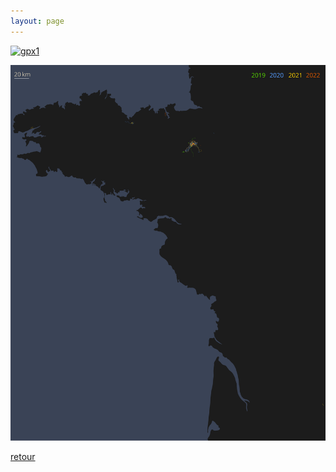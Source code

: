```yaml
---
layout: page
---
```


[![gpx1](/assets/images/gpx/1.svg)](/assets/images/gpx/1.svg)

[![gpx1](/assets/images/gpx/2.svg)](/assets/images/gpx/2.svg)

[retour](/)

